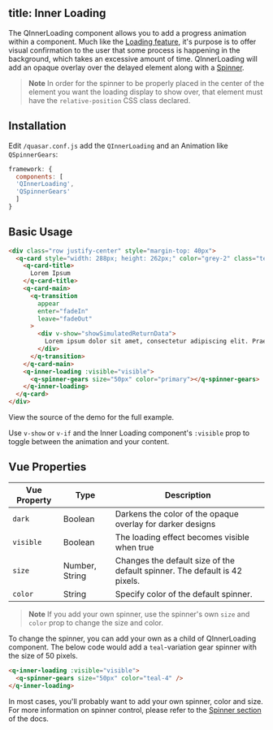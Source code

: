 title: Inner Loading
---

The QInnerLoading component allows you to add a progress animation within a component. Much like the [Loading feature](loading.html), it's purpose is to offer visual confirmation to the user that some process is happening in the background, which takes an excessive amount of time. QInnerLoading will add an opaque overlay over the delayed element along with a [Spinner](/components/spinner.html).
<input type="hidden" data-fullpage-demo="progress/inner-loading">

> **Note**
> In order for the spinner to be properly placed in the center of the element you want the loading display to show over, that element must have the `relative-position` CSS class declared.

## Installation
Edit `/quasar.conf.js` add the `QInnerLoading` and an Animation like `QSpinnerGears`:
```js
framework: {
  components: [
  'QInnerLoading',
  'QSpinnerGears'
  ]
}
```

## Basic Usage

```html
<div class="row justify-center" style="margin-top: 40px">
  <q-card style="width: 288px; height: 262px;" color="grey-2" class="text-dark relative-position">
    <q-card-title>
      Lorem Ipsum
    </q-card-title>
    <q-card-main>
      <q-transition
        appear
        enter="fadeIn"
        leave="fadeOut"
      >
        <div v-show="showSimulatedReturnData">
          Lorem ipsum dolor sit amet, consectetur adipiscing elit. Praesent vel magna eu risus laoreet tristique. Nulla ut fermentum elit, nec consequat augue. Morbi et dolor nec metus tincidunt pellentesque. Nullam non semper ante. Fusce pellentesque sagittis felis quis porta. Aenean condimentum neque sed erat suscipit malesuada. Nulla eget rhoncus enim. Duis dictum interdum eros.
        </div>
      </q-transition>
    </q-card-main>
    <q-inner-loading :visible="visible">
      <q-spinner-gears size="50px" color="primary"></q-spinner-gears>
    </q-inner-loading>
  </q-card>
</div>
```

View the source of the demo for the full example.

Use `v-show` or `v-if` and the Inner Loading component's `:visible` prop to toggle between the animation and your content.

## Vue Properties
| Vue Property | Type    | Description                            |
| ---          | ---     | ---                                    |
| `dark`    | Boolean | Darkens the color of the opaque overlay for darker designs |
| `visible` | Boolean | The loading effect becomes visible when true |
| `size`    | Number, String | Changes the default size of the default spinner. The default is 42 pixels. |
| `color`   | String | Specify color of the default spinner. |

> **Note**
> If you add your own spinner, use the spinner's own `size` and `color` prop to change the size and color.

To change the spinner, you can add your own as a child of QInnerLoading component. The below code would add a `teal`-variation gear spinner with the size of 50 pixels.

```html
<q-inner-loading :visible="visible">
  <q-spinner-gears size="50px" color="teal-4" />
</q-inner-loading>
```

In most cases, you'll probably want to add your own spinner, color and size. For more information on spinner control, please refer to the [Spinner section](/components/spinner.html) of the docs.
